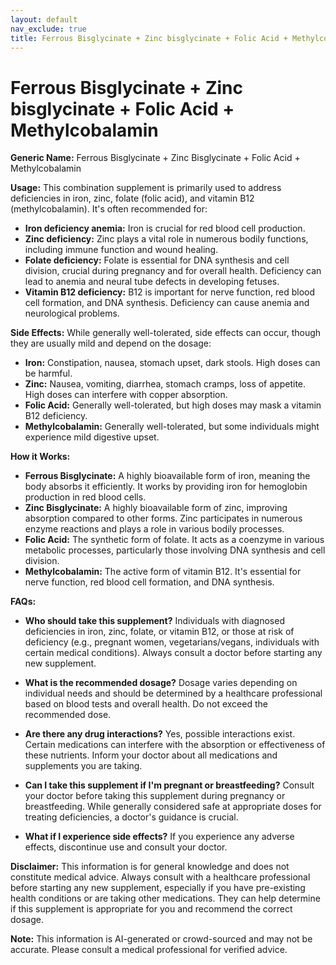 ```yaml
---
layout: default
nav_exclude: true
title: Ferrous Bisglycinate + Zinc bisglycinate + Folic Acid + Methylcobalamin
---
```


# Ferrous Bisglycinate + Zinc bisglycinate + Folic Acid + Methylcobalamin

**Generic Name:**  Ferrous Bisglycinate + Zinc Bisglycinate + Folic Acid + Methylcobalamin

**Usage:** This combination supplement is primarily used to address deficiencies in iron, zinc, folate (folic acid), and vitamin B12 (methylcobalamin).  It's often recommended for:

* **Iron deficiency anemia:** Iron is crucial for red blood cell production.
* **Zinc deficiency:** Zinc plays a vital role in numerous bodily functions, including immune function and wound healing.
* **Folate deficiency:** Folate is essential for DNA synthesis and cell division, crucial during pregnancy and for overall health. Deficiency can lead to anemia and neural tube defects in developing fetuses.
* **Vitamin B12 deficiency:** B12 is important for nerve function, red blood cell formation, and DNA synthesis. Deficiency can cause anemia and neurological problems.


**Side Effects:** While generally well-tolerated, side effects can occur, though they are usually mild and depend on the dosage:

* **Iron:** Constipation, nausea, stomach upset, dark stools.  High doses can be harmful.
* **Zinc:** Nausea, vomiting, diarrhea, stomach cramps, loss of appetite.  High doses can interfere with copper absorption.
* **Folic Acid:**  Generally well-tolerated, but high doses may mask a vitamin B12 deficiency.
* **Methylcobalamin:** Generally well-tolerated, but some individuals might experience mild digestive upset.


**How it Works:**

* **Ferrous Bisglycinate:**  A highly bioavailable form of iron, meaning the body absorbs it efficiently. It works by providing iron for hemoglobin production in red blood cells.
* **Zinc Bisglycinate:** A highly bioavailable form of zinc, improving absorption compared to other forms.  Zinc participates in numerous enzyme reactions and plays a role in various bodily processes.
* **Folic Acid:**  The synthetic form of folate. It acts as a coenzyme in various metabolic processes, particularly those involving DNA synthesis and cell division.
* **Methylcobalamin:** The active form of vitamin B12. It's essential for nerve function, red blood cell formation, and DNA synthesis.


**FAQs:**

* **Who should take this supplement?** Individuals with diagnosed deficiencies in iron, zinc, folate, or vitamin B12, or those at risk of deficiency (e.g., pregnant women, vegetarians/vegans, individuals with certain medical conditions).  Always consult a doctor before starting any new supplement.

* **What is the recommended dosage?**  Dosage varies depending on individual needs and should be determined by a healthcare professional based on blood tests and overall health.  Do not exceed the recommended dose.

* **Are there any drug interactions?** Yes, possible interactions exist. Certain medications can interfere with the absorption or effectiveness of these nutrients.  Inform your doctor about all medications and supplements you are taking.

* **Can I take this supplement if I'm pregnant or breastfeeding?**  Consult your doctor before taking this supplement during pregnancy or breastfeeding.  While generally considered safe at appropriate doses for treating deficiencies, a doctor's guidance is crucial.

* **What if I experience side effects?** If you experience any adverse effects, discontinue use and consult your doctor.


**Disclaimer:** This information is for general knowledge and does not constitute medical advice. Always consult with a healthcare professional before starting any new supplement, especially if you have pre-existing health conditions or are taking other medications.  They can help determine if this supplement is appropriate for you and recommend the correct dosage.


**Note:** This information is AI-generated or crowd-sourced and may not be accurate. Please consult a medical professional for verified advice.